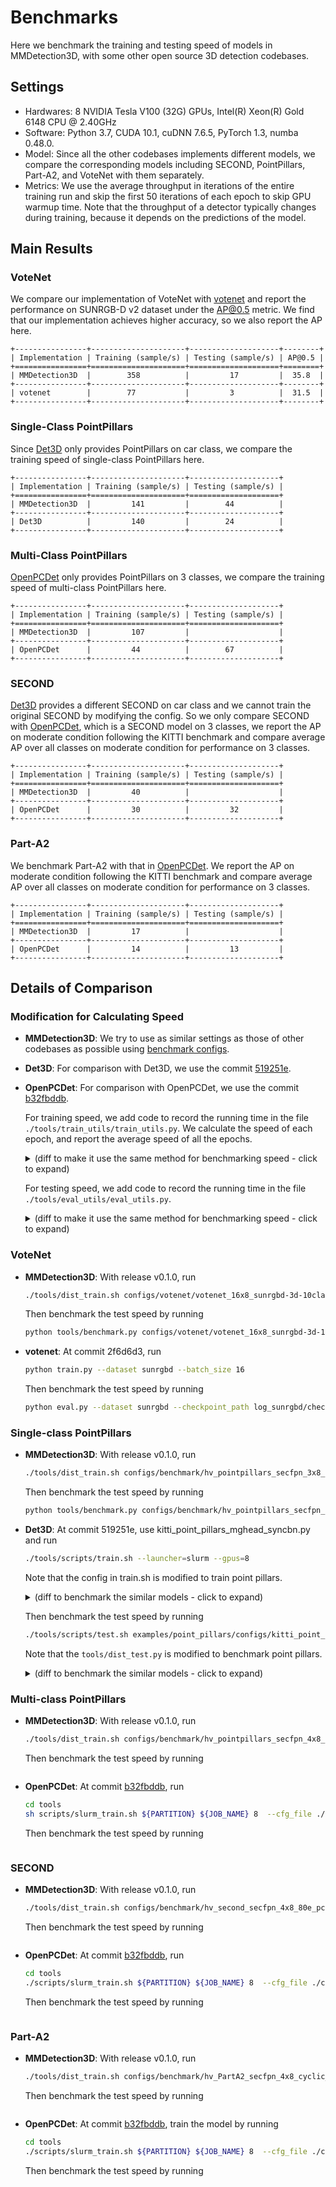 
# Benchmarks

Here we benchmark the training and testing speed of models in MMDetection3D,
with some other open source 3D detection codebases.

## Settings

* Hardwares: 8 NVIDIA Tesla V100 (32G) GPUs, Intel(R) Xeon(R) Gold 6148 CPU @ 2.40GHz
* Software: Python 3.7, CUDA 10.1, cuDNN 7.6.5, PyTorch 1.3, numba 0.48.0.
* Model: Since all the other codebases implements different models, we compare the corresponding models including SECOND, PointPillars, Part-A2, and VoteNet with them separately.
* Metrics: We use the average throughput in iterations of the entire training run and skip the first 50 iterations of each epoch to skip GPU warmup time.
  Note that the throughput of a detector typically changes during training, because it depends on the predictions of the model.

## Main Results

### VoteNet

We compare our implementation of VoteNet with [votenet](https://github.com/facebookresearch/votenet/) and report the performance on SUNRGB-D v2 dataset under the AP@0.5 metric. We find that our implementation achieves higher accuracy, so we also report the AP here.

```eval_rst
+----------------+---------------------+--------------------+--------+
| Implementation | Training (sample/s) | Testing (sample/s) | AP@0.5 |
+================+=====================+====================+========+
| MMDetection3D  |        358          |         17         |  35.8  |
+----------------+---------------------+--------------------+--------+
| votenet        |        77           |         3          |  31.5  |
+----------------+---------------------+--------------------+--------+

```

### Single-Class PointPillars

Since [Det3D](https://github.com/poodarchu/Det3D/) only provides PointPillars on car class, we compare the training speed of single-class PointPillars here.

```eval_rst
+----------------+---------------------+--------------------+
| Implementation | Training (sample/s) | Testing (sample/s) |
+================+=====================+====================+
| MMDetection3D  |         141         |        44          |
+----------------+---------------------+--------------------+
| Det3D          |         140         |        24          |
+----------------+---------------------+--------------------+
```

### Multi-Class PointPillars

[OpenPCDet](https://github.com/open-mmlab/OpenPCDet/tree/b32fbddbe06183507bad433ed99b407cbc2175c2) only provides PointPillars
on 3 classes, we compare the training speed of multi-class PointPillars here.

```eval_rst
+----------------+---------------------+--------------------+
| Implementation | Training (sample/s) | Testing (sample/s) |
+================+=====================+====================+
| MMDetection3D  |         107         |                    |
+----------------+---------------------+--------------------+
| OpenPCDet      |         44          |        67          |
+----------------+---------------------+--------------------+
```

### SECOND

[Det3D](https://github.com/poodarchu/Det3D/) provides a different SECOND on car class and we cannot train the original SECOND by modifying the config.
So we only compare SECOND with [OpenPCDet](https://github.com/open-mmlab/OpenPCDet/tree/b32fbddbe06183507bad433ed99b407cbc2175c2), which is a SECOND model on 3 classes, we report the AP on moderate
condition following the KITTI benchmark and compare average AP over all classes on moderate condition for
performance on 3 classes.

```eval_rst
+----------------+---------------------+--------------------+
| Implementation | Training (sample/s) | Testing (sample/s) |
+================+=====================+====================+
| MMDetection3D  |         40          |                    |
+----------------+---------------------+--------------------+
| OpenPCDet      |         30          |         32         |
+----------------+---------------------+--------------------+
```

### Part-A2

We benchmark Part-A2 with that in [OpenPCDet](https://github.com/open-mmlab/OpenPCDet/tree/b32fbddbe06183507bad433ed99b407cbc2175c2). We report the AP on moderate condition following the KITTI benchmark
and compare average AP over all classes on moderate condition for performance on 3 classes.

```eval_rst
+----------------+---------------------+--------------------+
| Implementation | Training (sample/s) | Testing (sample/s) |
+================+=====================+====================+
| MMDetection3D  |         17          |                    |
+----------------+---------------------+--------------------+
| OpenPCDet      |         14          |         13         |
+----------------+---------------------+--------------------+
```

## Details of Comparison

### Modification for Calculating Speed

* __MMDetection3D__: We try to use as similar settings as those of other codebases as possible using [benchmark configs](https://github.com/open-mmlab/MMDetection3D/blob/master/configs/benchmark).

* __Det3D__: For comparison with Det3D, we use the commit [519251e](https://github.com/poodarchu/Det3D/tree/519251e72a5c1fdd58972eabeac67808676b9bb7).

* __OpenPCDet__: For comparison with OpenPCDet, we use the commit [b32fbddb](https://github.com/open-mmlab/OpenPCDet/tree/b32fbddbe06183507bad433ed99b407cbc2175c2).

    For training speed, we add code to record the running time in the file `./tools/train_utils/train_utils.py`. We calculate the speed of each epoch, and report the average speed of all the epochs.
    <details>
    <summary>
    (diff to make it use the same method for benchmarking speed - click to expand)
    </summary>

    ```diff
    diff --git a/tools/train_utils/train_utils.py b/tools/train_utils/train_utils.py
    index 91f21dd..021359d 100644
    --- a/tools/train_utils/train_utils.py
    +++ b/tools/train_utils/train_utils.py
    @@ -2,6 +2,7 @@ import torch
     import os
     import glob
     import tqdm
    +import datetime
     from torch.nn.utils import clip_grad_norm_


    @@ -13,7 +14,10 @@ def train_one_epoch(model, optimizer, train_loader, model_func, lr_scheduler, ac
         if rank == 0:
             pbar = tqdm.tqdm(total=total_it_each_epoch, leave=leave_pbar, desc='train', dynamic_ncols=True)

    +    start_time = None
         for cur_it in range(total_it_each_epoch):
    +        if cur_it > 49 and start_time is None:
    +            start_time = datetime.datetime.now()
             try:
                 batch = next(dataloader_iter)
             except StopIteration:
    @@ -55,9 +59,11 @@ def train_one_epoch(model, optimizer, train_loader, model_func, lr_scheduler, ac
                     tb_log.add_scalar('learning_rate', cur_lr, accumulated_iter)
                     for key, val in tb_dict.items():
                         tb_log.add_scalar('train_' + key, val, accumulated_iter)
    +    endtime = datetime.datetime.now()
    +    speed = (endtime - start_time).seconds / (total_it_each_epoch - 50)
         if rank == 0:
             pbar.close()
    -    return accumulated_iter
    +    return accumulated_iter, speed


     def train_model(model, optimizer, train_loader, model_func, lr_scheduler, optim_cfg,
    @@ -65,6 +71,7 @@ def train_model(model, optimizer, train_loader, model_func, lr_scheduler, optim_
                     lr_warmup_scheduler=None, ckpt_save_interval=1, max_ckpt_save_num=50,
                     merge_all_iters_to_one_epoch=False):
         accumulated_iter = start_iter
    +    speeds = []
         with tqdm.trange(start_epoch, total_epochs, desc='epochs', dynamic_ncols=True, leave=(rank == 0)) as tbar:
             total_it_each_epoch = len(train_loader)
             if merge_all_iters_to_one_epoch:
    @@ -82,7 +89,7 @@ def train_model(model, optimizer, train_loader, model_func, lr_scheduler, optim_
                     cur_scheduler = lr_warmup_scheduler
                 else:
                     cur_scheduler = lr_scheduler
    -            accumulated_iter = train_one_epoch(
    +            accumulated_iter, speed = train_one_epoch(
                     model, optimizer, train_loader, model_func,
                     lr_scheduler=cur_scheduler,
                     accumulated_iter=accumulated_iter, optim_cfg=optim_cfg,
    @@ -91,7 +98,7 @@ def train_model(model, optimizer, train_loader, model_func, lr_scheduler, optim_
                     total_it_each_epoch=total_it_each_epoch,
                     dataloader_iter=dataloader_iter
                 )
    -
    +            speeds.append(speed)
                 # save trained model
                 trained_epoch = cur_epoch + 1
                 if trained_epoch % ckpt_save_interval == 0 and rank == 0:
    @@ -107,6 +114,8 @@ def train_model(model, optimizer, train_loader, model_func, lr_scheduler, optim_
                     save_checkpoint(
                         checkpoint_state(model, optimizer, trained_epoch, accumulated_iter), filename=ckpt_name,
                     )
    +            print(speed)
    +    print(f'*******{sum(speeds) / len(speeds)}******')


     def model_state_to_cpu(model_state):
    ```

    </details>

    For testing speed, we add code to record the running time in the file `./tools/eval_utils/eval_utils.py`.
    <details>
    <summary>
    (diff to make it use the same method for benchmarking speed - click to expand)
    </summary>

    ```diff
    diff --git a/tools/eval_utils/eval_utils.py b/tools/eval_utils/eval_utils.py
    index 0cbf17b..f51e687 100644
    --- a/tools/eval_utils/eval_utils.py
    +++ b/tools/eval_utils/eval_utils.py
    @@ -49,8 +49,11 @@ def eval_one_epoch(cfg, model, dataloader, epoch_id, logger, dist_test=False, sa

         if cfg.LOCAL_RANK == 0:
             progress_bar = tqdm.tqdm(total=len(dataloader), leave=True, desc='eval', dynamic_ncols=True)
    -    start_time = time.time()
    +    num_warmup = 5
    +    pure_inf_time = 0
         for i, batch_dict in enumerate(dataloader):
    +        torch.cuda.synchronize()
    +        start_time = time.perf_counter()
             for key, val in batch_dict.items():
                 if not isinstance(val, np.ndarray):
                     continue
    @@ -61,7 +64,14 @@ def eval_one_epoch(cfg, model, dataloader, epoch_id, logger, dist_test=False, sa
             with torch.no_grad():
                 pred_dicts, ret_dict = model(batch_dict)
             disp_dict = {}
    -
    +        torch.cuda.synchronize()
    +        elapsed = time.perf_counter() - start_time
    +        if i >= num_warmup:
    +            pure_inf_time += elapsed
    +        if (i + 1) == 2000:
    +            pure_inf_time += elapsed
    +            fps = (i + 1 - num_warmup) / pure_inf_time
    +            out_str = f'Overall fps: {fps:.1f} img / s'
             statistics_info(cfg, ret_dict, metric, disp_dict)
             annos = dataset.generate_prediction_dicts(
                 batch_dict, pred_dicts, class_names,
    @@ -71,7 +81,7 @@ def eval_one_epoch(cfg, model, dataloader, epoch_id, logger, dist_test=False, sa
             if cfg.LOCAL_RANK == 0:
                 progress_bar.set_postfix(disp_dict)
                 progress_bar.update()
    -
    +    print(out_str)
         if cfg.LOCAL_RANK == 0:
             progress_bar.close()
    ```

    </details>

### VoteNet

* __MMDetection3D__: With release v0.1.0, run

  ```bash
  ./tools/dist_train.sh configs/votenet/votenet_16x8_sunrgbd-3d-10class.py 8 --no-validate
  ```

  Then benchmark the test speed by running

  ```bash
  python tools/benchmark.py configs/votenet/votenet_16x8_sunrgbd-3d-10class.py ${CHECKPOINTS}
  ```

* __votenet__: At commit 2f6d6d3, run

  ```bash
  python train.py --dataset sunrgbd --batch_size 16
  ```

  Then benchmark the test speed by running

  ```bash
  python eval.py --dataset sunrgbd --checkpoint_path log_sunrgbd/checkpoint.tar --batch_size 1 --dump_dir eval_sunrgbd --cluster_sampling seed_fps --use_3d_nms --use_cls_nms --per_class_proposal
  ```

### Single-class PointPillars

* __MMDetection3D__: With release v0.1.0, run

  ```bash
  ./tools/dist_train.sh configs/benchmark/hv_pointpillars_secfpn_3x8_100e_det3d_kitti-3d-car.py 8 --no-validate
  ```

  Then benchmark the test speed by running

  ```bash
  python tools/benchmark.py configs/benchmark/hv_pointpillars_secfpn_3x8 ${CHECKPOINT}
  ```

* __Det3D__: At commit 519251e, use kitti_point_pillars_mghead_syncbn.py and run

  ```bash
  ./tools/scripts/train.sh --launcher=slurm --gpus=8
  ```

  Note that the config in train.sh is modified to train point pillars.

  <details>
  <summary>
  (diff to benchmark the similar models - click to expand)
  </summary>

  ```diff
  diff --git a/tools/scripts/train.sh b/tools/scripts/train.sh
  index 3a93f95..461e0ea 100755
  --- a/tools/scripts/train.sh
  +++ b/tools/scripts/train.sh
  @@ -16,9 +16,9 @@ then
   fi

   # Voxelnet
  -python -m torch.distributed.launch --nproc_per_node=8 ./tools/train.py examples/second/configs/  kitti_car_vfev3_spmiddlefhd_rpn1_mghead_syncbn.py --work_dir=$SECOND_WORK_DIR
  +# python -m torch.distributed.launch --nproc_per_node=8 ./tools/train.py examples/second/configs/  kitti_car_vfev3_spmiddlefhd_rpn1_mghead_syncbn.py --work_dir=$SECOND_WORK_DIR
   # python -m torch.distributed.launch --nproc_per_node=8 ./tools/train.py examples/cbgs/configs/  nusc_all_vfev3_spmiddleresnetfhd_rpn2_mghead_syncbn.py --work_dir=$NUSC_CBGS_WORK_DIR
   # python -m torch.distributed.launch --nproc_per_node=8 ./tools/train.py examples/second/configs/  lyft_all_vfev3_spmiddleresnetfhd_rpn2_mghead_syncbn.py --work_dir=$LYFT_CBGS_WORK_DIR

   # PointPillars
  -# python -m torch.distributed.launch --nproc_per_node=8 ./tools/train.py ./examples/point_pillars/configs/  original_pp_mghead_syncbn_kitti.py --work_dir=$PP_WORK_DIR
  +python -m torch.distributed.launch --nproc_per_node=8 ./tools/train.py ./examples/point_pillars/configs/  kitti_point_pillars_mghead_syncbn.py
  ```

  </details>

  Then benchmark the test speed by running

  ```bash
  ./tools/scripts/test.sh examples/point_pillars/configs/kitti_point_pillars_mghead_syncbn.py ./work_dir/Point_Pillars/latest.pth
  ```

   Note that the `tools/dist_test.py` is modified to benchmark point pillars.

  <details>
  <summary>
  (diff to benchmark the similar models - click to expand)
  </summary>

  ```diff
  diff --git a/tools/dist_test.py b/tools/dist_test.py
    index 3e37f8a..0908fee 100644
    --- a/tools/dist_test.py
    +++ b/tools/dist_test.py
    @@ -3,6 +3,7 @@ import json
     import os
     import sys

    +import time
     import apex
     import numpy as np
     import torch
    @@ -128,12 +129,26 @@ def main():

         detections = {}
         cpu_device = torch.device("cpu")
    +    sample_time = list()

         for i, data_batch in enumerate(data_loader):
             with torch.no_grad():
    +
    +            torch.cuda.synchronize()
    +            start_time = time.perf_counter()
    +
                 outputs = batch_processor(
                     model, data_batch, train_mode=False, local_rank=args.local_rank,
                 )
    +
    +            torch.cuda.synchronize()
    +            elapsed = time.perf_counter() - start_time
    +            sample_time.append(elapsed)
    +            if i == 2006:
    +                st_arr = np.array(sample_time)[5:]
    +
    +                print('avg time elapsed: %f s'%st_arr.mean())
    +
             for output in outputs:
                 token = output["metadata"]["token"]
                 for k, v in output.items():
    @@ -185,3 +200,4 @@ def main():

     if __name__ == "__main__":
         main()
  ```

### Multi-class PointPillars

* __MMDetection3D__: With release v0.1.0, run

  ```bash
  ./tools/dist_train.sh configs/benchmark/hv_pointpillars_secfpn_4x8_80e_pcdet_kitti-3d-3class.py 8 --no-validate
  ```

  Then benchmark the test speed by running

  ```bash

  ```

* __OpenPCDet__: At commit [b32fbddb](https://github.com/open-mmlab/OpenPCDet/tree/b32fbddbe06183507bad433ed99b407cbc2175c2), run

  ```bash
  cd tools
  sh scripts/slurm_train.sh ${PARTITION} ${JOB_NAME} 8  --cfg_file ./cfgs/pointpillar.yaml --batch_size 32  --workers 32
  ```

  Then benchmark the test speed by running

  ```bash

  ```

### SECOND

* __MMDetection3D__: With release v0.1.0, run

  ```bash
  ./tools/dist_train.sh configs/benchmark/hv_second_secfpn_4x8_80e_pcdet_kitti-3d-3class.py 8 --no-validate
  ```

  Then benchmark the test speed by running

  ```bash

  ```

* __OpenPCDet__: At commit [b32fbddb](https://github.com/open-mmlab/OpenPCDet/tree/b32fbddbe06183507bad433ed99b407cbc2175c2), run

  ```bash
  cd tools
  ./scripts/slurm_train.sh ${PARTITION} ${JOB_NAME} 8  --cfg_file ./cfgs/second.yaml --batch_size 32  --workers 32
  ```

  Then benchmark the test speed by running

  ```bash

  ```

### Part-A2

* __MMDetection3D__: With release v0.1.0, run

  ```bash
  ./tools/dist_train.sh configs/benchmark/hv_PartA2_secfpn_4x8_cyclic_80e_pcdet_kitti-3d-3class.py 8 --no-validate
  ```

  Then benchmark the test speed by running

  ```bash

  ```

* __OpenPCDet__: At commit [b32fbddb](https://github.com/open-mmlab/OpenPCDet/tree/b32fbddbe06183507bad433ed99b407cbc2175c2), train the model by running

  ```bash
  cd tools
  ./scripts/slurm_train.sh ${PARTITION} ${JOB_NAME} 8  --cfg_file ./cfgs/PartA2.yaml --batch_size 32 --workers 32
  ```

  Then benchmark the test speed by running

  ```bash

  ```
